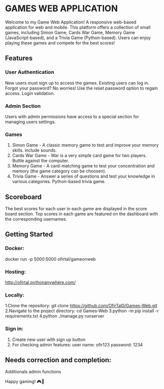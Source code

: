 # GAMES WEB APPLICATION

Welcome to my Game Web Application! A responsive web-based application for web and mobile. 
This platform offers a collection of small games, including Simon Game, Cards War Game, Memory Game (JavaScript-based), and a Trivia Game (Python-based).
Users can enjoy playing these games and compete for the best scores!

## Features
### User Authentication
New users must sign up to access the games. Existing users can log in.
Forgot your password? No worries! Use the reset password option to regain access.
Login validation.

### Admin Section
Users with admin permissions have access to a special section for managing users settings.

### Games
1. Simon Game - A classic memory game to test and improve your memory skills. include sounds. 
2. Cards War Game - War is a very simple card game for two players. Buttle against the computer.
3. Memory Game - A card-matching game to test your concentration and memory (the game category can be choosen).
4. Trivia Game - Answer a series of questions and test your knowledge in various categories. Python-based trivia game.

## Scoreboard
The best scores for each user in each game are displayed in the score board section.
Top scores in each game are featured on the dashboard with the corresponding usernames.

## Getting Started

### Docker:

docker run -p 5000:5000 ofirtal/gameonweb

### Hosting:

http://ofirtal.pythonanywhere.com/

### Locally: 
1.Clone the repository:
  git clone https://github.com/OfirTal0/Games-Web.git 
2.Navigate to the project directory:
  cd Games-Web
3.python -m pip install -r requirements.txt
4.python ./manage.py runserver

### Sign in:
1. Create new user with sign up button
2. For checking admin features:
   user name: ofir123
   password: 1234
  
## Needs correction and completion:
Additionals admin functions 

Happy gaming! 🎮🚀
